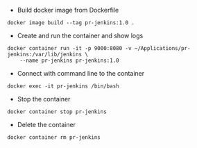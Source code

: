* Build docker image from Dockerfile

```docker image build --tag pr-jenkins:1.0 .```

* Create and run the container and show logs

```
docker container run -it -p 9000:8080 -v ~/Applications/pr-jenkins:/var/lib/jenkins \
    --name pr-jenkins pr-jenkins:1.0
```

* Connect with command line to the container

```docker exec -it pr-jenkins /bin/bash```

* Stop the container

```docker container stop pr-jenkins```

* Delete the container

```docker container rm pr-jenkins```

